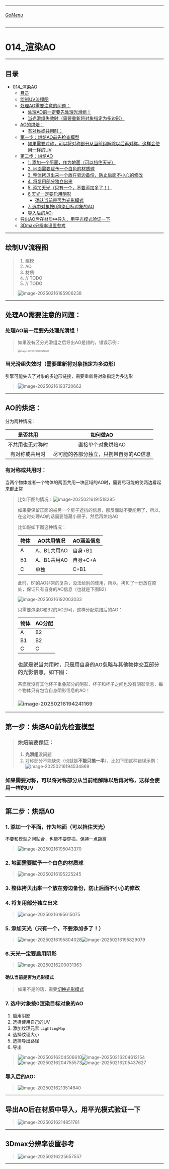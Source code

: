 

___________________________________________________________________________________________
###### [GoMenu](../3DMaxBasicsMenu.md)
___________________________________________________________________________________________
# 014_渲染AO


___________________________________________________________________________________________


## 目录

- [014\_渲染AO](#014_渲染ao)
  - [目录](#目录)
  - [绘制UV流程图](#绘制uv流程图)
  - [处理AO需要注意的问题：](#处理ao需要注意的问题)
    - [处理AO前一定要先处理光滑组！](#处理ao前一定要先处理光滑组)
    - [当光滑组失效时（需要重新将对象指定为多边形）](#当光滑组失效时需要重新将对象指定为多边形)
  - [AO的烘焙：](#ao的烘焙)
    - [有对称或共用时：](#有对称或共用时)
  - [第一步：烘焙AO前先检查模型](#第一步烘焙ao前先检查模型)
    - [如果需要对称，可以将对称部分从当前组解除以后再对称，这样会使用一样的UV](#如果需要对称可以将对称部分从当前组解除以后再对称这样会使用一样的uv)
  - [第二步：烘焙AO](#第二步烘焙ao)
    - [1. 添加一个平面，作为地面（可以挡住天光）](#1-添加一个平面作为地面可以挡住天光)
    - [2. 地面需要赋予一个白色的材质球](#2-地面需要赋予一个白色的材质球)
    - [3. 整体拷贝出来一个放在旁边备份，防止后面不小心的修改](#3-整体拷贝出来一个放在旁边备份防止后面不小心的修改)
    - [4. 将复用部分独立出来](#4-将复用部分独立出来)
    - [5. 添加天光（只有一个，不要添加多了！）](#5-添加天光只有一个不要添加多了)
    - [6.天光一定要启用阴影](#6天光一定要启用阴影)
      - [确认当前是否为光影模式](#确认当前是否为光影模式)
    - [7. 选中对象按0渲染目标对象的AO](#7-选中对象按0渲染目标对象的ao)
    - [导入后的AO:](#导入后的ao)
  - [导出AO后在材质中导入，用平光模式验证一下](#导出ao后在材质中导入用平光模式验证一下)
  - [3Dmax分辨率设置参考](#3dmax分辨率设置参考)


------

## 绘制UV流程图

> 1. 建模
> 2. AO
> 3. 材质
> 4. // TODO
> 5. // TODO
>
> ![image-20250216185906238](./Image/3DMaxBaseV014/image-20250216185906238.png)

------

## 处理AO需要注意的问题：

### 处理AO前一定要先处理光滑组！

> 如果没有区分光滑组之后导出AO是错的，错误示例：
>
> <img src="./Image/3DMaxBaseV014/image-20250216190912867.png" alt="image-20250216190912867" style="zoom: 50%;" />

### 当光滑组失效时（需要重新将对象指定为多边形）

引擎可能失去了对象的多边形链接，需要重新将对象指定为多边形

> ![image-20250216193720662](./Image/3DMaxBaseV014/image-20250216193720662.png)

------

## AO的烘焙：

分为两种情况：

|     是否共用     |                如何做AO                |
| :--------------: | :------------------------------------: |
| 不共用也无对称时 |           直接单个对象烘焙AO           |
|  有对称或共用时  | 尽可能的各部分独立，只携带自身的AO信息 |

### 有对称或共用时：

当两个物体或者一个物体的两面共用一块区域的AO时，需要尽可能的使两边看起来都正常

> 比如下图的情况：![image-20250216191518285](./Image/3DMaxBaseV014/image-20250216191518285.png)
>
> 如果要保留正面的被另一个房子遮挡的信息，那反面就不要能用了，所以，在这时处理AO的话需要隐藏小房子，然后再烘焙AO
>
> 
>
> 比如假如下图这种情况：
>
> | 物体 | AO共用情况  | AO涵盖信息 |
> | ---- | ----------- | ---------- |
> | A    | A、B1共用AO | 自身+B1    |
> | B1   | A、B1共用AO | 自身+C+A   |
> | C    | 单独        | C+B1       |
>
> 此时，B1的AO非常的复杂，没法给别的使用，所以，拷贝了一份放在原处，保证只有自身的AO信息（也就是下图B2）
>
> ![image-20250216192003033](./Image/3DMaxBaseV014/image-20250216192003033.png)
>
> 只需要渲染C和B2的AO即可，这样分配烘焙后的AO：
>
> | 物体 | AO分配 |
> | ---- | ------ |
> | A    | B2     |
> | B1   | B2     |
> | C    | C      |
>
> ### 也就是说当共用时，只是用自身的AO忽略与其他物体交互部分的光影信息，如下图：
>
> 茶壶就没有其他杯子重叠部分的阴影，杯子和杯子之间也没有阴影信息，每个物体只有包含自身阴影信息的AO！
>
> ### ![image-20250216194241169](./Image/3DMaxBaseV014/image-20250216194241169.png)

------

## 第一步：烘焙AO前先检查模型

> ### 烘焙前要保证：
>
> 1. **光滑组**没问题
> 2. 对称部分不能缺失（也就是**不能只搞一半**），比如下图这种错误示例：![image-20250216194534869](./Image/3DMaxBaseV014/image-20250216194534869.png)

### 如果需要对称，可以将对称部分从当前组解除以后再对称，这样会使用一样的UV

------

## 第二步：烘焙AO

### 1. 添加一个平面，作为地面（可以挡住天光）

不要和模型之间贴合，也能不要穿插，保持一点距离

> ![image-20250216195043370](./Image/3DMaxBaseV014/image-20250216195043370.png)

### 2. 地面需要赋予一个白色的材质球

> ![image-20250216195225245](./Image/3DMaxBaseV014/image-20250216195225245.png)

### 3. 整体拷贝出来一个放在旁边备份，防止后面不小心的修改

### 4. 将复用部分独立出来

> ![image-20250216195615075](./Image/3DMaxBaseV014/image-20250216195615075.png)

### 5. 添加天光（只有一个，不要添加多了！）

> ![image-20250216195804028](./Image/3DMaxBaseV014/image-20250216195804028.png)![image-20250216195829079](./Image/3DMaxBaseV014/image-20250216195829079.png)

### 6.天光一定要启用阴影

> ![image-20250216200031363](./Image/3DMaxBaseV014/image-20250216200031363.png)

#### 确认当前是否为光影模式

> 如果不是的话，需要[切换光影模式](./3DMaxBaseV002.md#平光模式和光影模式的切换)

### 7. 选中对象按0渲染目标对象的AO

1. 启用阴影
2. 选择使用自己的UV
3. 添加纹理元素 `LightingMap`
4. 选择纹理大小
5. 选择导出路径
6. 导出

> ![image-20250216204506610](./Image/3DMaxBaseV014/image-20250216204506610.png)![image-20250216204612154](./Image/3DMaxBaseV014/image-20250216204612154.png)![image-20250216204755573](./Image/3DMaxBaseV014/image-20250216204755573.png)![image-20250216205437627](./Image/3DMaxBaseV014/image-20250216205437627.png)

### 导入后的AO:

> ![image-20250216213514640](./Image/3DMaxBaseV014/image-20250216213514640.png)

------

## 导出AO后在材质中导入，用平光模式验证一下

> ![image-20250216214851781](./Image/3DMaxBaseV014/image-20250216214851781.png)

------

## 3Dmax分辨率设置参考

> ![image-20250216225657557](./Image/3DMaxBaseV014/image-20250216225657557.png)

------
